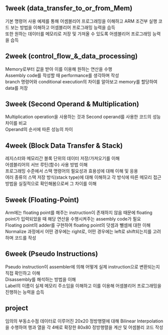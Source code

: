## 1week (data_transfer_to_or_from_Mem)
기본 명령어 사용 예제를 통해 어셈블리어 프로그래밍을 이해하고 ARM 조건부 실행 코드 보는 방법을 이해하고 어셈블리어 프로그래밍 능력을 습득  
또한 원하는 데이터를 메모리로 저장 및 가져올 수 있도록 어셈블리어 프로그래밍 능력을 습득
  
  
## 2week (control_flow_&_data_processing) 
Memory로부터 값을 받아 이를 이용해 원하는 연산을 수행  
Assembly code를 작성할 때 performance를 생각하며 작성  
branch 명령어와 conditional execution의 차이를 알아보고 memory를 할당하여 data를 저장  
  
   
## 3week (Second Operand & Multiplication)  
Multiplication operation을 사용하는 것과 Second operand를 사용한 코드의 성능 차이를 비교  
Operand의 순서에 따른 성능의 차이  
  

## 4week  (Block Data Transfer & Stack)
레지스터와 메모리간 블록 단위의 데이터 저장/가져오기를 이해  
어셈블리어의 서브 루틴(함수) 사용 방법 이해  
프로그래밍 수준에서 스택 명령어의 필요성과 효용성에 대해 이해 및 응용  
여러 종류의 스택 저장 방식(stack type)에 대해 이해하고 각 방식에 따른 메모리 접근 방법을 실질적으로 확인해봄으로써 그 차이를 이해  
  

## 5week (Floating-Point)
Arm에는 floating point를 해주는 instruction이 존재하지 않음 때문에 floating point가 입력되었을 때 해당 연산을 수행시켜주는 assembly code가 필요  
 Floating point의 adder를 구현하여 floating point의 덧셈과 뺄셈에 대한 이해  
 Normalize 과정에서 어떤 경우에는 right로, 어떤 경우에는 left로 shift되는지를 고려하며 코드를 작성  

## 6week (Pseudo Instructions)
Pseudo instruction이 assembler에 의해 어떻게 실제 instruction으로 변환되는지 직접 확인하고 이해  
Disassembly를 해석하는 방법을 이해  
 Label의 이름이 실제 메모리 주소임을 이해하고 이를 이용해 어셈블리어 프로그래밍을 진행하는 능력을 습득  
   
    
## project  
임의의 부동소수점 데이터로 이루어진 20x20 정방행렬에 대해 Bilinear Interpolation 을 수행하여 행과 열을 각 4배로 확장한 80x80 정방행렬을 계산 및 어셈블리 코드 작성  
  